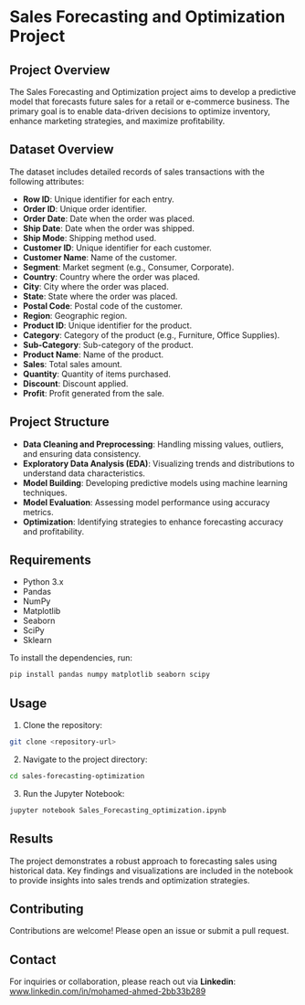 # Sales Forecasting and Optimization Project

## Project Overview
The Sales Forecasting and Optimization project aims to develop a predictive model that forecasts future sales for a retail or e-commerce business. The primary goal is to enable data-driven decisions to optimize inventory, enhance marketing strategies, and maximize profitability.

## Dataset Overview
The dataset includes detailed records of sales transactions with the following attributes:
- **Row ID**: Unique identifier for each entry.
- **Order ID**: Unique order identifier.
- **Order Date**: Date when the order was placed.
- **Ship Date**: Date when the order was shipped.
- **Ship Mode**: Shipping method used.
- **Customer ID**: Unique identifier for each customer.
- **Customer Name**: Name of the customer.
- **Segment**: Market segment (e.g., Consumer, Corporate).
- **Country**: Country where the order was placed.
- **City**: City where the order was placed.
- **State**: State where the order was placed.
- **Postal Code**: Postal code of the customer.
- **Region**: Geographic region.
- **Product ID**: Unique identifier for the product.
- **Category**: Category of the product (e.g., Furniture, Office Supplies).
- **Sub-Category**: Sub-category of the product.
- **Product Name**: Name of the product.
- **Sales**: Total sales amount.
- **Quantity**: Quantity of items purchased.
- **Discount**: Discount applied.
- **Profit**: Profit generated from the sale.

## Project Structure
- **Data Cleaning and Preprocessing**: Handling missing values, outliers, and ensuring data consistency.
- **Exploratory Data Analysis (EDA)**: Visualizing trends and distributions to understand data characteristics.
- **Model Building**: Developing predictive models using machine learning techniques.
- **Model Evaluation**: Assessing model performance using accuracy metrics.
- **Optimization**: Identifying strategies to enhance forecasting accuracy and profitability.

## Requirements
- Python 3.x
- Pandas
- NumPy
- Matplotlib
- Seaborn
- SciPy
- Sklearn

To install the dependencies, run:
```bash
pip install pandas numpy matplotlib seaborn scipy
```

## Usage
1. Clone the repository:
```bash
git clone <repository-url>
```

2. Navigate to the project directory:
```bash
cd sales-forecasting-optimization
```

3. Run the Jupyter Notebook:
```bash
jupyter notebook Sales_Forecasting_optimization.ipynb
```

## Results
The project demonstrates a robust approach to forecasting sales using historical data. Key findings and visualizations are included in the notebook to provide insights into sales trends and optimization strategies.

## Contributing
Contributions are welcome! Please open an issue or submit a pull request.

## Contact
For inquiries or collaboration, please reach out via 
**Linkedin**: www.linkedin.com/in/mohamed-ahmed-2bb33b289



